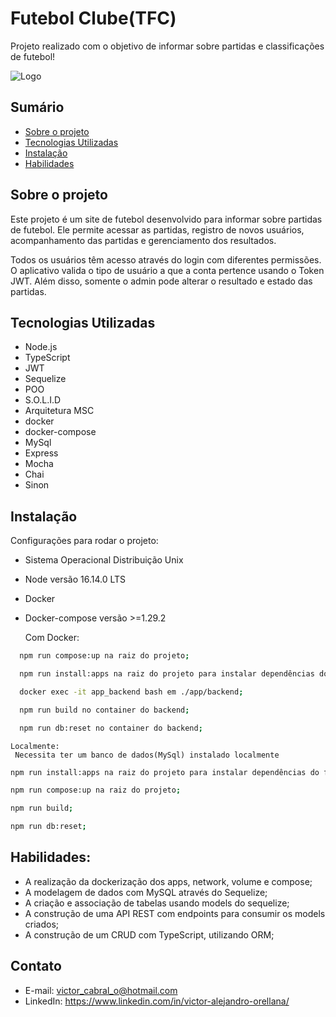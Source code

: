 
# Futebol Clube(TFC)

Projeto realizado com o objetivo de informar sobre partidas e classificações de futebol!



![Logo](https://raw.githubusercontent.com/tryber/sd-025-a-trybe-futebol-clube/main/assets/front-example.png?token=GHSAT0AAAAAAB5ARU2O45HY4LOKVLJNH4N4ZCHG7CA)


## Sumário

 - [Sobre o projeto](#sobre-o-projeto)
 - [Tecnologias Utilizadas]()
 - [Instalação]()
 - [Habilidades]()


## Sobre o projeto

Este projeto é um site de futebol desenvolvido para informar sobre partidas de futebol. Ele permite acessar as partidas, registro de novos usuários, acompanhamento das partidas e gerenciamento dos resultados.

Todos os usuários têm acesso através do login com diferentes permissões. O aplicativo valida o tipo de usuário a que a conta pertence usando o Token JWT. Além disso, somente o admin pode alterar o resultado e estado das partidas.


## Tecnologias Utilizadas

- Node.js
- TypeScript
- JWT
- Sequelize
- POO
- S.O.L.I.D
- Arquitetura MSC
- docker
- docker-compose
- MySql
- Express
- Mocha
- Chai
- Sinon


## Instalação

Configurações para rodar o projeto:

- Sistema Operacional Distribuição Unix
- Node versão 16.14.0 LTS
- Docker
- Docker-compose versão >=1.29.2

    Com Docker:

```bash
  npm run compose:up na raiz do projeto;

  npm run install:apps na raiz do projeto para instalar dependências do front e back-end;

  docker exec -it app_backend bash em ./app/backend;

  npm run build no container do backend;

  npm run db:reset no container do backend;
```
    Localmente:
     Necessita ter um banco de dados(MySql) instalado localmente
 ```bash
 npm run install:apps na raiz do projeto para instalar dependências do front e back-end;

npm run compose:up na raiz do projeto;

npm run build;

npm run db:reset;
```

## Habilidades:
- A realização da dockerização dos apps, network, volume e compose;
- A modelagem de dados com MySQL através do Sequelize;
- A criação e associação de tabelas usando models do sequelize;
- A construção de uma API REST com endpoints para consumir os models criados;
- A construção de um CRUD com TypeScript, utilizando ORM;


## Contato

- E-mail: victor_cabral_o@hotmail.com
- LinkedIn: https://www.linkedin.com/in/victor-alejandro-orellana/

